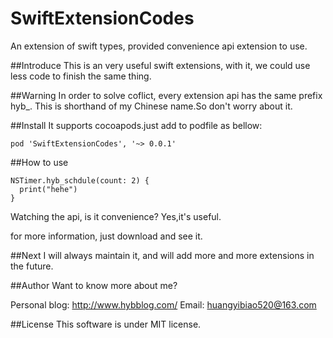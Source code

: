 # SwiftExtensionCodes
An extension of swift types, provided convenience api extension to use.

##Introduce
This is an very useful swift extensions, with it, we could use less code to finish the same 
thing.

##Warning
In order to solve coflict, every extension api has the same prefix hyb_.
This is shorthand of my Chinese name.So don't worry about it.

##Install
It supports cocoapods.just add to podfile as bellow:

```
pod 'SwiftExtensionCodes', '~> 0.0.1'
```

##How to use
```
NSTimer.hyb_schdule(count: 2) {
  print("hehe")
}
```
Watching the api, is it convenience? Yes,it's useful.

for more information, just download and see it.

##Next
I will always maintain it, and will add more and more extensions in the future.

##Author 
Want to know more about me?

Personal blog: http://www.hybblog.com/
Email: huangyibiao520@163.com

##License
This software is under MIT license.
